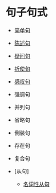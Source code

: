 # 句子句式

+ [简单句](./simple-sentences.md)
+ [陈述句](./declarative-sentences.md)
+ [疑问句](./interrogative-sentences.md)
+ [祈使句](./imperative-sentences.md)
+ [感叹句](./exclamatory-sentences.md)
+ 强调句
+ 并列句
+ 省略句
+ 倒装句
+ 存在句
+ 复合句

+ [从句]
    + [名词性从句](./noun-clauses.md)
